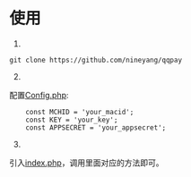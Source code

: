 # 使用

1.

```
git clone https://github.com/nineyang/qqpay
```

2.
配置[Config.php](/qq/Config.php):
```
    const MCHID = 'your_macid';
    const KEY = 'your_key';
    const APPSECRET = 'your_appsecret';
```

3.
引入[index.php](/index.php)，调用里面对应的方法即可。

